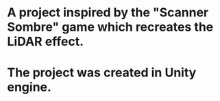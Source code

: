 # A project inspired by the "Scanner Sombre" game which recreates the LiDAR effect.
# The project was created in Unity engine.
